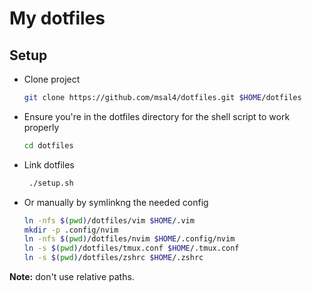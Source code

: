 # My dotfiles

## Setup
- Clone project
    ```bash
    git clone https://github.com/msal4/dotfiles.git $HOME/dotfiles
    ```
- Ensure you're in the dotfiles directory for the shell script to work properly
    ```bash
    cd dotfiles
    ```
- Link dotfiles
    ```bash
     ./setup.sh
    ```
- Or manually by symlinkng the needed config
    ```bash
    ln -nfs $(pwd)/dotfiles/vim $HOME/.vim
    mkdir -p .config/nvim
    ln -nfs $(pwd)/dotfiles/nvim $HOME/.config/nvim
    ln -s $(pwd)/dotfiles/tmux.conf $HOME/.tmux.conf
    ln -s $(pwd)/dotfiles/zshrc $HOME/.zshrc
    ```
**Note:** don't use relative paths.
